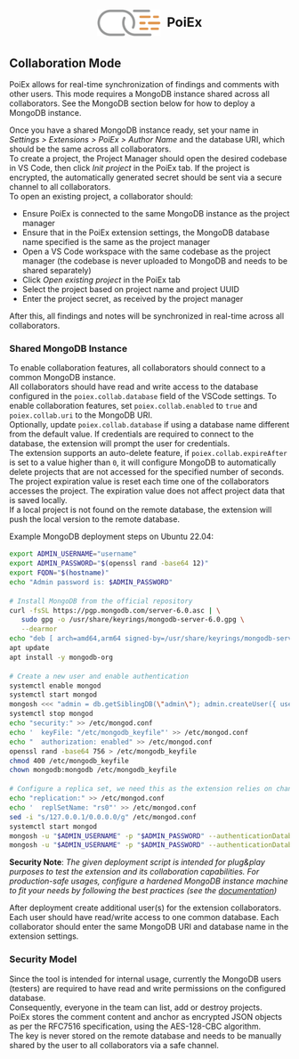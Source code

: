 <h1 align="center">
  <sub>
    <img src="images/logo-1.png" height="48" alt="icon">
  </sub>
  <sup>
    &nbsp;PoiEx
  </sup>
</h1>

## Collaboration Mode

PoiEx allows for real-time synchronization of findings and comments with other users. This mode requires a MongoDB instance shared across all collaborators. See the MongoDB section below for how to deploy a MongoDB instance.  

Once you have a shared MongoDB instance ready, set your name in _Settings > Extensions > PoiEx > Author Name_ and the database URI, which should be the same across all collaborators. <br> 
To create a project, the Project Manager should open the desired codebase in VS Code, then click _Init project_ in the PoiEx tab. If the project is encrypted, the automatically generated secret should be sent via a secure channel to all collaborators.  
To open an existing project, a collaborator should:
 - Ensure PoiEx is connected to the same MongoDB instance as the project manager
 - Ensure that in the PoiEx extension settings, the MongoDB database name specified is the same as the project manager
 - Open a VS Code workspace with the same codebase as the project manager (the codebase is never uploaded to MongoDB and needs to be shared separately)
 - Click _Open existing project_ in the PoiEx tab
 - Select the project based on project name and project UUID
 - Enter the project secret, as received by the project manager

After this, all findings and notes will be synchronized in real-time across all collaborators.

### Shared MongoDB Instance

To enable collaboration features, all collaborators should connect to a common MongoDB instance.<br>
All collaborators should have read and write access to the database configured in the `poiex.collab.database` field of the VSCode settings. To enable collaboration features, set `poiex.collab.enabled` to `true` and `poiex.collab.uri` to the MongoDB URI. <br>
Optionally, update `poiex.collab.database` if using a database name different from the default value. If credentials are required to connect to the database, the extension will prompt the user for credentials. <br>
The extension supports an auto-delete feature, if `poiex.collab.expireAfter` is set to a value higher than `0`, it will configure MongoDB to automatically delete projects that are not accessed for the specified number of seconds. The project expiration value is reset each time one of the collaborators accesses the project. The expiration value does not affect project data that is saved locally. <br>
If a local project is not found on the remote database, the extension will push the local version to the remote database.

Example MongoDB deployment steps on Ubuntu 22.04:

```bash
export ADMIN_USERNAME="username"
export ADMIN_PASSWORD="$(openssl rand -base64 12)"
export FQDN="$(hostname)"
echo "Admin password is: $ADMIN_PASSWORD"

# Install MongoDB from the official repository
curl -fsSL https://pgp.mongodb.com/server-6.0.asc | \
   sudo gpg -o /usr/share/keyrings/mongodb-server-6.0.gpg \
   --dearmor
echo "deb [ arch=amd64,arm64 signed-by=/usr/share/keyrings/mongodb-server-6.0.gpg ] https://repo.mongodb.org/apt/ubuntu jammy/mongodb-org/6.0 multiverse" | sudo tee /etc/apt/sources.list.d/mongodb-org-6.0.list
apt update
apt install -y mongodb-org

# Create a new user and enable authentication
systemctl enable mongod
systemctl start mongod
mongosh <<< "admin = db.getSiblingDB(\"admin\"); admin.createUser({ user: \"$ADMIN_USERNAME\", pwd: \"$ADMIN_PASSWORD\", roles: [ { role: \"root\", db: \"admin\" } ]});"
systemctl stop mongod
echo "security:" >> /etc/mongod.conf
echo '  keyFile: "/etc/mongodb_keyfile"' >> /etc/mongod.conf
echo "  authorization: enabled" >> /etc/mongod.conf
openssl rand -base64 756 > /etc/mongodb_keyfile
chmod 400 /etc/mongodb_keyfile
chown mongodb:mongodb /etc/mongodb_keyfile

# Configure a replica set, we need this as the extension relies on changestreams
echo "replication:" >> /etc/mongod.conf
echo '  replSetName: "rs0"' >> /etc/mongod.conf
sed -i "s/127.0.0.1/0.0.0.0/g" /etc/mongod.conf
systemctl start mongod
mongosh -u "$ADMIN_USERNAME" -p "$ADMIN_PASSWORD" --authenticationDatabase "admin" <<< "rs.initiate()"
mongosh -u "$ADMIN_USERNAME" -p "$ADMIN_PASSWORD" --authenticationDatabase "admin" <<< "var x = rs.conf(); x.members[0].host = \"$FQDN:27017\"; rs.reconfig(x);"
```

**Security Note**: *The given deployment script is intended for plug&play purposes to test the extension and its collaboration capabilities. For production-safe usages, configure a hardened MongoDB instance machine to fit your needs by following the best practices (see the [documentation](https://www.mongodb.com/docs/manual/administration/security-checklist/))*

After deployment create additional user(s) for the extension collaborators. Each user should have read/write access to one common database. Each collaborator should enter the same MongoDB URI and database name in the extension settings.

### Security Model

Since the tool is intended for internal usage, currently the MongoDB users (testers) are required to have read and write permissions on the configured database. <br>
Consequently, everyone in the team can list, add or destroy projects. <br>
PoiEx stores the comment content and anchor as encrypted JSON objects as per the RFC7516 specification, using the AES-128-CBC algorithm.  
The key is never stored on the remote database and needs to be manually shared by the user to all collaborators via a safe channel.